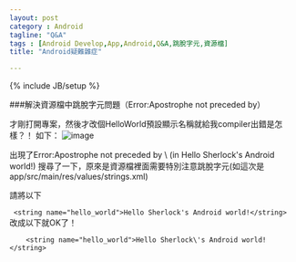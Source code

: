 ```yaml
---
layout: post
category : Android 
tagline: "Q&A"
tags : [Android Develop,App,Android,Q&A,跳脫字元,資源檔]
title: "Android疑難雜症"

---
```

{% include JB/setup %}

###解決資源檔中跳脫字元問題（Error:Apostrophe not preceded by）

才剛打開專案，然後才改個HelloWorld預設顯示名稱就給我compiler出錯是怎樣？！
如下：
![image](https://farm4.staticflickr.com/3835/15387327202_e46864a895_o.png)

出現了Error:Apostrophe not preceded by \ (in Hello Sherlock's Android world!)
搜尋了一下，原來是資源檔裡面需要特別注意跳脫字元(如這次是app/src/main/res/values/strings.xml)

請將以下

   ` <string name="hello_world">Hello Sherlock's Android world!</string>`
改成以下就OK了！

`    <string name="hello_world">Hello Sherlock\'s Android world!</string>`